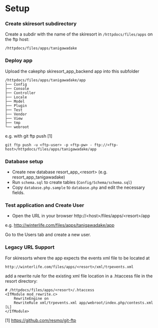 # Setup

### Create skiresort subdirectory

Create a subdir with the name of the skiresort in `/httpdocs/files/apps`
on the ftp host:

    /httpdocs/files/apps/tanigawadake

### Deploy app

Upload the cakephp skiresort_app_backend app into this subfolder

    /httpdocs/files/apps/tanigawadake/app
    ├── Config
    ├── Console
    ├── Controller
    ├── Locale
    ├── Model
    ├── Plugin
    ├── Test
    ├── Vendor
    ├── View
    ├── tmp
    └── webroot

e.g. with git ftp push [1]

    git ftp push -u <ftp-user> -p <ftp-pw> - ftp://<ftp-host>/httpdocs/files/apps/tanigawadake/app

### Database setup

* Create new database resort_app_\<resort\> (e.g.  resort_app_tanigawadake)
* Run `schema.sql` to create tables (`Config/Schema/schema.sql`)
* Copy `database.php.sample` to `database.php` and edit the necessary fields.

### Test application and Create User

* Open the URL in your browser http://\<host\>/files/apps/\<resort\>/app

e.g. http://winterlife.com/files/apps/tanigawadake/app

Go to the Users tab and create a new user.

### Legacy URL Support

For skiresorts where the app expects the events xml file to be located
at

    http://winterlife.com/files/apps/<resort>/xml/trpevents.xml

add a rewrite rule for the existing xml file location in a .htaccess
file in the resort directory:

    # /httpdocs/files/apps/<resort>/.htaccess
    <IfModule mod_rewrite.c>
        RewriteEngine on
        RewriteRule xml/trpevents.xml app/webroot/index.php/contests.xml [L]
    </IfModule>

[1] https://github.com/resmo/git-ftp
